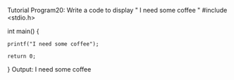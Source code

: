 Tutorial Program20: Write a code to display " I need some coffee "
#include <stdio.h>

int main() {
    
    printf("I need some coffee");

    return 0;
    
}
Output: I need some coffee
